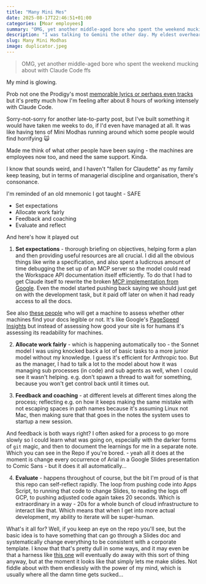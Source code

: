 ```yaml
---
title: "Many Mini Mes"
date: 2025-08-17T22:46:51+01:00
categories: [Moar employees]
summary: "OMG, yet another middle-aged bore who spent the weekend mucking about with Claude Code ffs"
description: "I was talking to Gemini the other day. My eldest overheard me and said 'God, dad, it sounded like you were trying to raise yet another Modha child...'"
slug: Many Mini Modhas
image: duplicator.jpeg
---
```


> OMG, yet another middle-aged bore who spent the weekend mucking about with Claude Code ffs

My mind is glowing.

Prob not one the Prodigy's most [memorable lyrics or perhaps even tracks](https://genius.com/The-prodigy-claustrophobic-sting-lyrics) but it's pretty much how I'm feeling after about 8 hours of working intensely with Claude Code.

Sorry-not-sorry for another late-to-party post, but I've built something it would have taken me weeks to do, if I'd even have managed at all. It was like having tens of Mini Modhas running around which some people would find horrifying 🙀

Made me think of what other people have been saying - the machines are employees now too, and need the same support. Kinda.

I know that sounds weird, and I haven't "fallen for Claudette" as my family keep teasing, but in terms of managerial discipline and organisation, there's consonance.

I'm reminded of an old mnemonic I got taught - SAFE

- Set expectations
- Allocate work fairly
- Feedback and coaching
- Evaluate and reflect

And here's how it played out

1. **Set expectations** - thorough briefing on objectives, helping form a plan and then providing useful resources are all crucial. I did all the obvious things like write a specification, and also spent a ludicrous amount of time debugging the set up of an MCP server so the model could read the Workspace API documentation itself efficiently. To do that I had to get Claude itself to rewrite the broken [MCP implementation from Google](https://github.com/googleworkspace/dev-assist). Even the model started pushing back saying we should just get on with the development task, but it paid off later on when it had ready access to all the docs.

See also [these people](https://stackbench.ai/) who will get a machine to assess whether other machines find your docs legible or not. It's like Google's [PageSpeed Insights](https://pagespeed.web.dev/) but instead of assessing how good your site is for humans it's assessing its readability for machines.

2. **Allocate work fairly** - which is happening automatically too - the Sonnet model I was using knocked back a lot of basic tasks to a more junior model without my knowledge. I guess it's efficient for Anthropic too. But as the manager, I had to talk a lot to the model about how it was managing sub processes (in code) and sub agents as well, when I could see it wasn't helping. e.g. don't spawn a thread to wait for something, because you won't get control back until it times out.

3. **Feedback and coaching** - at different levels at different times along the process; reflecting e.g. on how it keeps making the same mistake with not escaping spaces in path names because it's assuming Linux not Mac, then making sure that that goes in the notes the system uses to startup a new session.

And feedback is both ways right? I often asked for a process to go more slowly so I could learn what was going on, especially with the darker forms of `git` magic, and then to document the learnings for me in a separate note. Which you can see in the Repo if you're bored. - yeah all it does at the moment is change every occurrence of Arial in a Google Slides presentation to Comic Sans - but it does it all automatically...

4. **Evaluate** - happens throughout of course, but the bit I'm proud of is that this repo can self-reflect rapidly. The loop from pushing code into Apps Script, to running that code to change Slides, to reading the logs off GCP, to pushing adjusted code again takes 20 seconds. Which is extraordinary in a way - 20s for a whole bunch of cloud infrastructure to interact like that. Which means that when I get into more actual development, my ability to iterate will be super-human.

What's it all for? Well, if you keep an eye on the repo you'll see, but the basic idea is to have something that can go through a Slides doc and systematically change everything to be consistent with a corporate template. I know that that's pretty dull in some ways, and it may even be that a harness like [this one](https://github.com/taylorwilsdon/google_workspace_mcp) will eventually do away with this sort of thing anyway, but at the moment it looks like that simply lets me make slides. Not fiddle about with them endlessly with the power of my mind, which is usually where all the damn time gets sucked...
